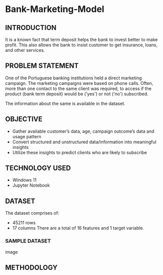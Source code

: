 # Bank-Marketing-Model

## INTRODUCTION
It is a known fact that term deposit helps the bank to invest better to make profit. This also allows the bank to insist customer to get insurance, loans, and other services.

## PROBLEM STATEMENT
One of the Portuguese banking institutions held a direct marketing campaign. The marketing campaigns were based on phone calls. Often, more than one contact to the same client was required, to access if the product (bank term deposit) would be (&#39;yes&#39;) or not (&#39;no&#39;) subscribed.

The information about the same is available in the dataset.

## OBJECTIVE
  - Gather available customer’s data, age, campaign outcome’s data and usage pattern
  - Convert structured and unstructured data/information into meaningful insights
  - Utilize these insights to predict clients who are likely to subscribe

## TECHNOLOGY USED
  - Windows 11
  - Jupyter Notebook

## DATASET
The dataset comprises of:
  - 45211 rows
  - 17 columns
There are a total of 16 features and 1 target variable.

### SAMPLE DATASET
image

## METHODOLOGY
